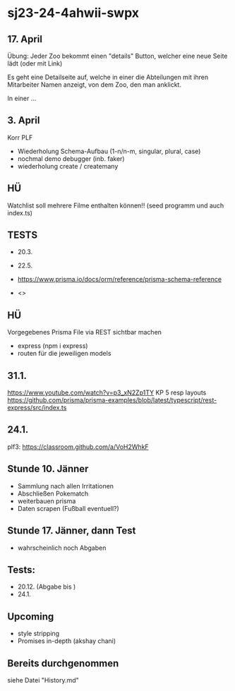 # sj23-24-4ahwii-swpx

## 17. April

Übung: Jeder Zoo bekommt einen "details" Button, welcher eine neue Seite lädt (oder mit Link)

Es geht eine Detailseite auf, welche in einer <table> die Abteilungen mit ihren Mitarbeiter Namen anzeigt, von dem Zoo, den man anklickt.

In einer ...

## 3. April

Korr PLF

-   Wiederholung Schema-Aufbau (1-n/n-m, singular, plural, case)
-   nochmal demo debugger (inb. faker)
-   wiederholung create / createmany

## HÜ

Watchlist soll mehrere Filme enthalten können!! (seed programm und auch
index.ts)

## TESTS

-   20.3.
-   22.5.

-   <https://www.prisma.io/docs/orm/reference/prisma-schema-reference>
-   <>

## HÜ

Vorgegebenes Prisma File via REST sichtbar machen

-   express (npm i express)
-   routen für die jeweiligen models

## 31.1.

<https://www.youtube.com/watch?v=p3_xN2Zp1TY> KP 5 resp layouts
<https://github.com/prisma/prisma-examples/blob/latest/typescript/rest-express/src/index.ts>

## 24.1.

plf3: <https://classroom.github.com/a/VoH2WhkF>

## Stunde 10. Jänner

-   Sammlung nach allen Irritationen
-   Abschließen Pokematch
-   weiterbauen prisma
-   Daten scrapen (Fußball eventuell?)

## Stunde 17. Jänner, dann Test

-   wahrscheinlich noch Abgaben

## Tests:

-   20.12. (Abgabe bis )
-   24.1.

## Upcoming

-   style stripping
-   Promises in-depth (akshay chani)

## Bereits durchgenommen

siehe Datei "History.md"
